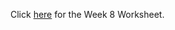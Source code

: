 Click <a href="https://drive.google.com/file/d/1jyi8wY-HsdDhOxzl3kp2BvoAC1kEwra8/view?usp=sharing">here</a> for the Week 8 Worksheet. 